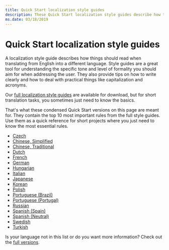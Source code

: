 ```yaml
---
title: Quick Start localization style guides
description: These Quick Start localization style guides describe how things should read when translating from English into a different language.
ms.date: 03/18/2019
---
```

# Quick Start localization style guides

A localization style guide describes how things should read when translating from English into a different language.
Style guides are a great tool for understanding the specific tone and level of formality you should aim for when addressing the user.
They also provide tips on how to write clearly and how to deal with practical things like capitalization and acronyms.

Our [full localization style guides](../reference/microsoft-style-guides.md) are available for download, but for short translation tasks, you sometimes just need to know the basics.

That's what these condensed Quick Start versions on this page are meant for.
They contain the top 10 most important rules from the full style guides.
Use them as a quick reference for short projects where you just need to know the most essential rules.

* [Czech](/globalization/localization/ministyleguides/mini-style-guide-czech)
* [Chinese, Simplified](/globalization/localization/ministyleguides/mini-style-guide-sim-chinese)
* [Chinese, Traditional](/globalization/localization/ministyleguides/mini-style-guide-trad-chinese)
* [Dutch](/globalization/localization/ministyleguides/mini-style-guide-dutch)
* [French](/globalization/localization/ministyleguides/mini-style-guide-french)
* [German](/globalization/localization/ministyleguides/mini-style-guide-german)
* [Hungarian](/globalization/localization/ministyleguides/mini-style-guide-hungarian)
* [Italian](/globalization/localization/ministyleguides/mini-style-guide-italian)
* [Japanese](/globalization/localization/ministyleguides/mini-style-guide-japanese)
* [Korean](/globalization/localization/ministyleguides/mini-style-guide-korean)
* [Polish](/globalization/localization/ministyleguides/mini-style-guide-polish)
* [Portuguese (Brazil)](/globalization/localization/ministyleguides/mini-style-guide-portuguese-brazil)
* [Portuguese (Portugal)](/globalization/localization/ministyleguides/mini-style-guide-portuguese-portugal)
* [Russian](/globalization/localization/ministyleguides/mini-style-guide-russian)
* [Spanish (Spain)](/globalization/localization/ministyleguides/mini-style-guide-spanish-spain)
* [Spanish (Neutral)](/globalization/localization/ministyleguides/mini-style-guide-spanish-neutral)
* [Swedish](/globalization/localization/ministyleguides/mini-style-guide-swedish)
* [Turkish](/globalization/localization/ministyleguides/mini-style-guide-turkish)

Is your language not in this list or do you want more information?
Check out the [full versions](../reference/microsoft-style-guides.md).
